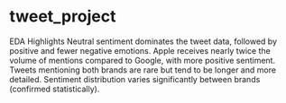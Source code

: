 # tweet_project
EDA Highlights
Neutral sentiment dominates the tweet data, followed by positive and fewer negative emotions.
Apple receives nearly twice the volume of mentions compared to Google, with more positive sentiment.
Tweets mentioning both brands are rare but tend to be longer and more detailed.
Sentiment distribution varies significantly between brands (confirmed statistically).




